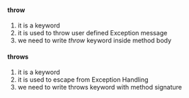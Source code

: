 #### throw 
1. it is a keyword 
2. it is used to throw user defined Exception message 
3. we need to write *throw* keyword inside method body 

#### throws 
1. it is a keyword 
2. it is used to escape from Exception Handling 
3. we need to write throws keyword with method signature 
